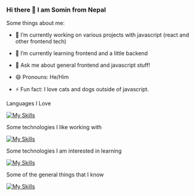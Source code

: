 ### Hi there 👋 I am Somin from Nepal

Some things about me:

- 🔭 I’m currently working on various projects with javascript (react and other frontend tech)

- 🌱 I’m currently learning frontend and a little backend

- 💬 Ask me about general frontend and javascript stuff!

- 😄 Pronouns: He/Him

- ⚡ Fun fact: I love cats and dogs outside of javascript.

Languages I Love

[![My Skills](https://skillicons.dev/icons?i=ts,js,c,python&theme=dark)](https://skillicons.dev)

Some technologies I like working with

[![My Skills](https://skillicons.dev/icons?i=nodejs,react,nextjs,redux,express&theme=dark)](https://skillicons.dev)

Some technologies I am interested in learning

[![My Skills](https://skillicons.dev/icons?i=prisma,svelte,postgres,electron,rust&theme=dark)](https://skillicons.dev)

Some of the general things that I know

[![My Skills](https://skillicons.dev/icons?i=html,css,git,github,vim,bash&theme=dark)](https://skillicons.dev)
